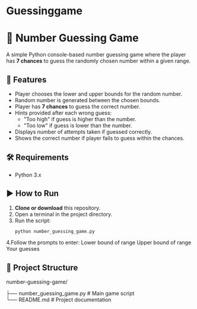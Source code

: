 # Guessinggame
# 🎯 Number Guessing Game

A simple Python console-based number guessing game where the player has **7 chances** to guess the randomly chosen number within a given range.

## 📜 Features
- Player chooses the lower and upper bounds for the random number.
- Random number is generated between the chosen bounds.
- Player has **7 chances** to guess the correct number.
- Hints provided after each wrong guess:
  - "Too high" if guess is higher than the number.
  - "Too low" if guess is lower than the number.
- Displays number of attempts taken if guessed correctly.
- Shows the correct number if player fails to guess within the chances.

## 🛠 Requirements
- Python 3.x

## ▶️ How to Run
1. **Clone or download** this repository.
2. Open a terminal in the project directory.
3. Run the script:
   ```bash
   python number_guessing_game.py
4.Follow the prompts to enter:
Lower bound of range
Upper bound of range
Your guesses

## 📂 **Project Structure**
number-guessing-game/<br>

├── number_guessing_game.py  # Main game script<br>
└── README.md                # Project documentation<br>
